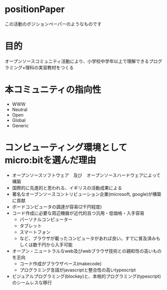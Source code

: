 # positionPaper
この活動のポジションペーパーのようなものです

# 目的
オープンソースコミュニティ活動により、小学校中学年以上で理解できるプログラミング×理科の実習教材をつくる

# 本コミュニティの指向性
* WWW
* Neutral
* Open
* Global
* Generic

# コンピューティング環境としてmicro:bitを選んだ理由
* オープンソースソフトウェア　及び　オープンソースハードウェアによって構築
* 国際的に先進的と思われる、イギリスの活動成果による
* 著名なオープンソースコントリビューション企業(microsoft, google)が構築に貢献
* ボードコンピュータの調達が容易(2千円程度)
* コード作成に必要な周辺機器が近代的且つ汎用・低価格・入手容易
  * パーソナルコンピューター
  * タブレット
  * スマートフォン
  * など、ブラウザが載ったコンピュータがあれば良い。すでに普及済みもしくは数千円から入手可能
* オープン・ニュートラルなweb及びwebブラウザ技術との親和性の高いものを志向
  * コード作成がブラウザベース(makecode)
  * プログラミング言語がjavascriptと整合性の高いtypescript
* ビジュアルプログラミング(blockey)と、本格的プログラミング(typescript)のシームレスな移行
